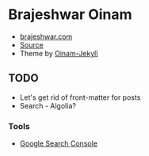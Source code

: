 # Brajeshwar Oinam

- [brajeshwar.com](https://brajeshwar.com)
- [Source](https://github.com/brajeshwar/brajeshwar.github.io)
- Theme by [Oinam-Jekyll](https://oinam.github.io/oinam-jekyll/)

## TODO

- Let's get rid of front-matter for posts
- Search - Algolia?

### Tools

- [Google Search Console](https://search.google.com/search-console)
